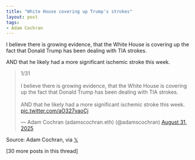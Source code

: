 ```yaml
---
title: "White House covering up Trump's strokes"
layout: post
tags:
- Adam Cochran
---
```


I believe there is growing evidence, that the White House is covering up the fact that Donald Trump has been dealing with TIA strokes.

AND that he likely had a more significant ischemic stroke this week.

<blockquote class="twitter-tweet"><p lang="en" dir="ltr">1/31<br><br>I believe there is growing evidence, that the White House is covering up the fact that Donald Trump has been dealing with TIA strokes.<br><br>AND that he likely had a more significant ischemic stroke this week. <a href="https://t.co/aO327vaoCj">pic.twitter.com/aO327vaoCj</a></p>&mdash; Adam Cochran (adamscochran.eth) (@adamscochran) <a href="https://twitter.com/adamscochran/status/1962233429770285093?ref_src=twsrc%5Etfw">August 31, 2025</a></blockquote> <script async src="https://platform.twitter.com/widgets.js" charset="utf-8"></script>

Source: Adam Cochran, via [𝕏](https://x.com)

[30 more posts in this thread]
